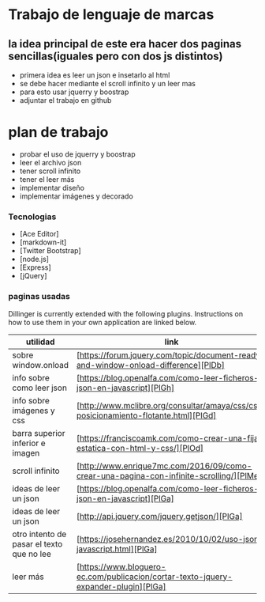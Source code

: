 # Trabajo de lenguaje de marcas

## la idea principal de este era hacer dos paginas sencillas(iguales pero con dos js distintos)
- primera idea es leer un json e insetarlo al html
- se debe hacer mediante el scroll infinito y un leer mas
- para esto usar jquerry y boostrap
- adjuntar el trabajo en github


# plan de trabajo
- probar el uso de jquerry y boostrap
- leer el archivo json
- tener scroll infinito
- tener el leer más
- implementar diseño
- implementar imágenes y decorado


### Tecnologias 



* [Ace Editor] 
* [markdown-it] 
* [Twitter Bootstrap] 
* [node.js] 
* [Express] 
* [jQuery] 

### paginas usadas

Dillinger is currently extended with the following plugins. Instructions on how to use them in your own application are linked below.

| utilidad | link |
| ------ | ------ |
|sobre window.onload | [https://forum.jquery.com/topic/document-ready-and-window-onload-difference][PlDb] |
| info sobre como leer json | [https://blog.openalfa.com/como-leer-ficheros-json-en-javascript][PlGh] |
| info sobre imágenes y css | [http://www.mclibre.org/consultar/amaya/css/css-posicionamiento-flotante.html][PlGd] |
| barra superior inferior e imagen | [https://franciscoamk.com/como-crear-una-fija-estatica-con-html-y-css/][PlOd] |
| scroll infinito | [http://www.enrique7mc.com/2016/09/como-crear-una-pagina-con-infinite-scrolling/][PlMe] |
| ideas de leer un json | [https://blog.openalfa.com/como-leer-ficheros-json-en-javascript][PlGa] |
| ideas de leer un json | [http://api.jquery.com/jquery.getjson/][PlGa] |
| otro intento de pasar el texto que no lee | [https://josehernandez.es/2010/10/02/uso-json-javascript.html][PlGa] |
| leer más| [https://www.bloguero-ec.com/publicacion/cortar-texto-jquery-expander-plugin][PlGa] |










